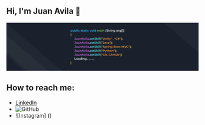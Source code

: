 ## Hi, I'm Juan Avila  👋

![me](banner.png)


## How to reach me:
- [LinkedIn](https://www.linkedin.com/in/juan-avila-7a5a)
- ![GitHub](https://github.com/juanavila)
- ![Instagram] ()

<!--
**JuanAvilaOficial/JuanAvilaOficial** is a ✨ _special_ ✨ repository because its `README.md` (this file) appears on your GitHub profile.

Here are some ideas to get you started:

- 🔭 I’m currently working on ...
- 🌱 I’m currently learning ...
- 👯 I’m looking to collaborate on ...
- 🤔 I’m looking for help with ...
- 💬 Ask me about ...
- 📫 How to reach me: ...
- ⚡ Fun fact: ...
-->
